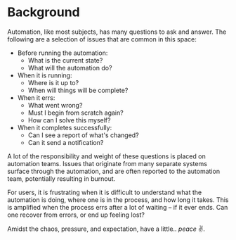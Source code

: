 # Background

Automation, like most subjects, has many questions to ask and answer. The following are a selection of issues that are common in this space:

* Before running the automation:
    - What is the current state?
    - What will the automation do?
* When it is running:
    - Where is it up to?
    - When will things will be complete?
* When it errs:
    - What went wrong?
    - Must I begin from scratch again?
    - How can I solve this myself?
* When it completes successfully:
    - Can I see a report of what's changed?
    - Can it send a notification?

A lot of the responsibility and weight of these questions is placed on automation teams. Issues that originate from many separate systems surface through the automation, and are often reported to the automation team, potentially resulting in burnout.

For users, it is frustrating when it is difficult to understand what the automation is doing, where one is in the process, and how long it takes. This is amplified when the process errs after a lot of waiting &ndash; if it ever ends. Can one recover from errors, or end up feeling lost?

Amidst the chaos, pressure, and expectation, have a little.. *peace* ✌️.

